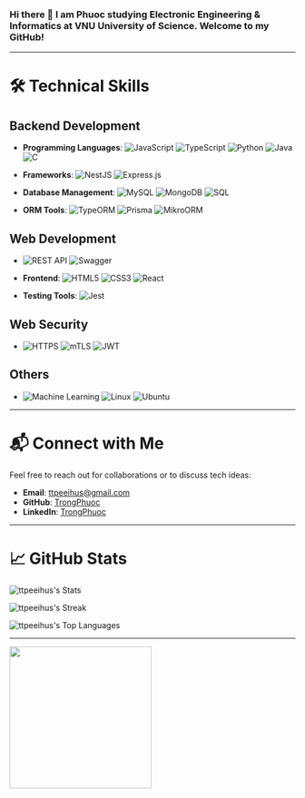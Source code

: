 ### Hi there 👋  I am Phuoc studying Electronic Engineering & Informatics at VNU University of Science. Welcome to my GitHub!

---

# 🛠️ Technical Skills

## **Backend Development**
- **Programming Languages**:  ![JavaScript](https://img.shields.io/badge/-JavaScript-F7DF1E?logo=javascript&logoColor=black)  ![TypeScript](https://img.shields.io/badge/-TypeScript-3178C6?logo=typescript&logoColor=white)  ![Python](https://img.shields.io/badge/-Python-3776AB?logo=python&logoColor=white)  ![Java](https://img.shields.io/badge/-Java-007396?logo=java&logoColor=white)  ![C](https://img.shields.io/badge/-C-A8B9CC?logo=c&logoColor=white)

- **Frameworks**:  ![NestJS](https://img.shields.io/badge/-NestJS-E0234E?logo=nestjs&logoColor=white)  ![Express.js](https://img.shields.io/badge/-Express.js-000000?logo=express&logoColor=white)

- **Database Management**:  ![MySQL](https://img.shields.io/badge/-MySQL-4479A1?logo=mysql&logoColor=white)  ![MongoDB](https://img.shields.io/badge/-MongoDB-47A248?logo=mongodb&logoColor=white)  ![SQL](https://img.shields.io/badge/-SQL-CC2927?logo=microsoftsqlserver&logoColor=white)

- **ORM Tools**:  ![TypeORM](https://img.shields.io/badge/-TypeORM-FB1205?logo=data:image/svg+xml;base64,PHN2ZyB3aWR0aD0iMjQwIiBoZWlnaHQ9IjI0MCIgdmlld0JveD0iMCAwIDI0MCAyNDAiIHhtbG5zPSJodHRwOi8vd3d3LnczLm9yZy8yMDAwL3N2ZyIgZmlsbD0ibm9uZSI+PGNpcmNsZSBjeD0iMTE1IiBjeT0iMTE1IiByPSIxMTEiIGZpbGw9IiMwMDBGRjAiIHN0cm9rZT0iI0ZGRiIgc3Ryb2tlLXdpZHRoPSIzNSIvPjwvc3ZnPg==)  ![Prisma](https://img.shields.io/badge/-Prisma-2D3748?logo=prisma&logoColor=white)  ![MikroORM](https://img.shields.io/badge/-MikroORM-000?logo=data:image/svg+xml;base64,PGltZyB4bWxucz0iaHR0cDovL3d3dy53My5vcmcvMjAwMC9zdmciIHdpZHRoPSIxNSIgaGVpZ2h0PSIxNSIgdmlld0JveD0iMCAwIDE1IDE1IiBmaWxsPSIjRkZGIiBzdHJva2U9IiMwMDAiIHN0cm9rZS13aWR0aD0iMSIvPg==)

## **Web Development**
- ![REST API](https://img.shields.io/badge/-REST_API-005571?logo=restapi&logoColor=white)  ![Swagger](https://img.shields.io/badge/-Swagger-85EA2D?logo=swagger&logoColor=black)

- **Frontend**:  ![HTML5](https://img.shields.io/badge/-HTML5-E34F26?logo=html5&logoColor=white)  ![CSS3](https://img.shields.io/badge/-CSS3-1572B6?logo=css3&logoColor=white)  ![React](https://img.shields.io/badge/-React-61DAFB?logo=react&logoColor=black)

- **Testing Tools**:  ![Jest](https://img.shields.io/badge/-Jest-C21325?logo=jest&logoColor=white)

## **Web Security**
- ![HTTPS](https://img.shields.io/badge/-HTTPS-005571?logo=ssl&logoColor=white)  ![mTLS](https://img.shields.io/badge/-mTLS-000000?logo=tls&logoColor=white)  ![JWT](https://img.shields.io/badge/-JWT-000000?logo=jsonwebtokens&logoColor=white)

## **Others**
- ![Machine Learning](https://img.shields.io/badge/-Machine_Learning-000000?logo=ml)  ![Linux](https://img.shields.io/badge/-Linux-FCC624?logo=linux&logoColor=black)  ![Ubuntu](https://img.shields.io/badge/-Ubuntu-E95420?logo=ubuntu&logoColor=white)

---

# 📬 Connect with Me
Feel free to reach out for collaborations or to discuss tech ideas:
- **Email**: ttpeeihus@gmail.com  
- **GitHub**: [TrongPhuoc](https://github.com/ttpeeihus/)  
- **LinkedIn**: [TrongPhuoc](https://www.linkedin.com/in/tr%E1%BB%8Dng-ph%C6%B0%E1%BB%9Bc-923465277/)

---

# 📈 GitHub Stats
![ttpeeihus's Stats](https://github-readme-stats.vercel.app/api?username=ttpeeihus&theme=tokyonight&show_icons=true&hide_border=false&count_private=false)

![ttpeeihus's Streak](https://github-readme-streak-stats.herokuapp.com/?user=ttpeeihus&theme=tokyonight&hide_border=false)

![ttpeeihus's Top Languages](https://github-readme-stats.vercel.app/api/top-langs/?username=ttpeeihus&theme=tokyonight&show_icons=true&hide_border=false&layout=compact)

---

<img src="https://octodex.github.com/images/megacat-2.png" height="250" width="250"/>

